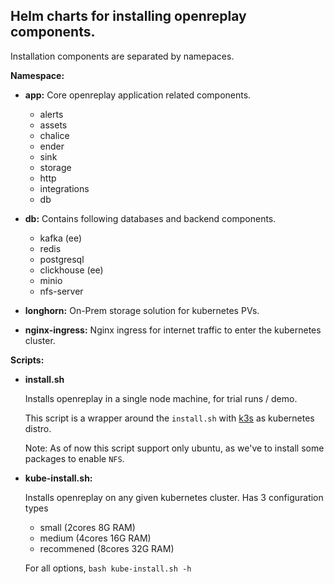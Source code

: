 ## Helm charts for installing openreplay components. 

Installation components are separated by namepaces.

**Namespace:**
  
- **app:** Core openreplay application related components.
  - alerts
  - assets
  - chalice
  - ender
  - sink
  - storage
  - http
  - integrations
  - db

- **db:** Contains following databases and backend components.
  - kafka (ee)
  - redis
  - postgresql
  - clickhouse (ee)
  - minio
  - nfs-server

- **longhorn:** On-Prem storage solution for kubernetes PVs.

- **nginx-ingress:** Nginx ingress for internet traffic to enter the kubernetes cluster.

**Scripts:**
- **install.sh**

  Installs openreplay in a single node machine, for trial runs / demo.

  This script is a wrapper around the `install.sh` with [k3s](https://k3s.io/) as kubernetes distro.
  
  Note: As of now this script support only ubuntu, as we've to install some packages to enable `NFS`.

- **kube-install.sh:**
  
  Installs openreplay on any given kubernetes cluster. Has 3 configuration types
  - small (2cores 8G RAM)
  - medium (4cores 16G RAM)
  - recommened (8cores 32G RAM)
  
  For all options, `bash kube-install.sh -h`
